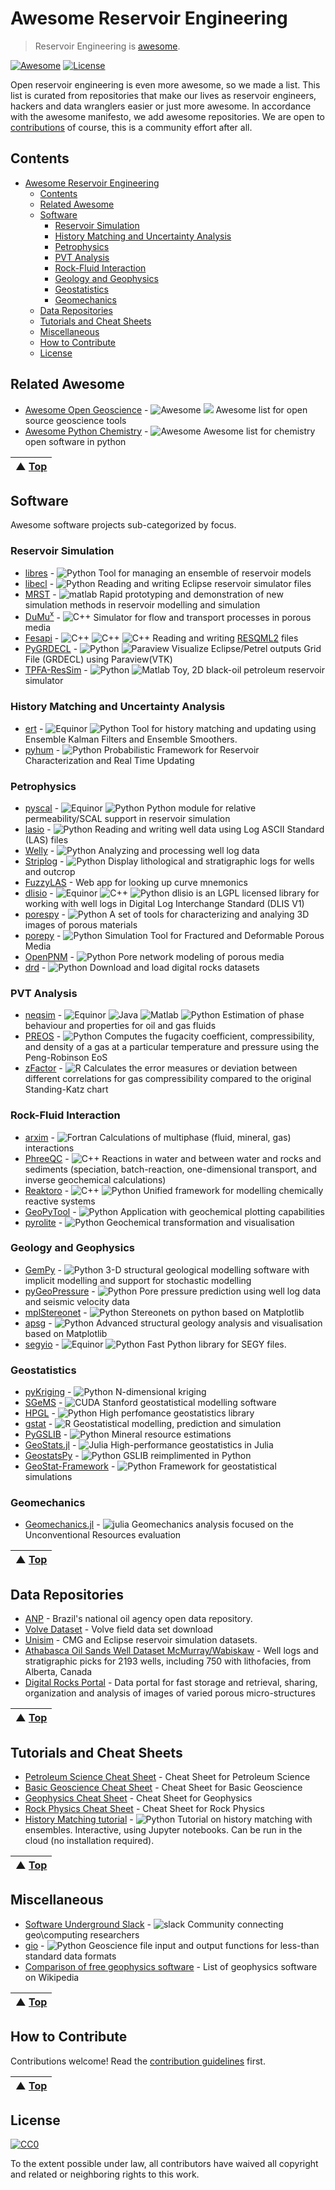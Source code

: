 # Awesome Reservoir Engineering
> Reservoir Engineering is [awesome](awesome.md).

[![Awesome](https://cdn.rawgit.com/sindresorhus/awesome/d7305f38d29fed78fa85652e3a63e154dd8e8829/media/badge.svg)](https://github.com/sindresorhus/awesome) [![License](https://img.shields.io/github/license/softwareunderground/awesome-open-geoscience.svg)](LICENSE)

Open reservoir engineering is even more awesome, so we made a list. This list is curated from repositories that make our lives as reservoir engineers, hackers and data wranglers easier or just more awesome. In accordance with the awesome manifesto, we add awesome repositories. We are open to [contributions](contributing.md) of course, this is a community effort after all.

## Contents

- [Awesome Reservoir Engineering](#awesome-reservoir-engineering)
  - [Contents](#contents)
  - [Related Awesome](#related-awesome)
  - [Software](#software)
    - [Reservoir Simulation](#reservoir-simulation)
    - [History Matching and Uncertainty Analysis](#history-matching-and-uncertainty-analysis)
    - [Petrophysics](#petrophysics)
    - [PVT Analysis](#pvt-analysis)
    - [Rock-Fluid Interaction](#rock-fluid-interaction)
    - [Geology and Geophysics](#geology-and-geophysics)
    - [Geostatistics](#geostatistics)
    - [Geomechanics](#geomechanics)
  - [Data Repositories](#data-repositories)
  - [Tutorials and Cheat Sheets](#tutorials-and-cheat-sheets)
  - [Miscellaneous](#miscellaneous)
  - [How to Contribute](#how-to-contribute)
  - [License](#license)

## Related Awesome
- [Awesome Open Geoscience](https://github.com/softwareunderground/awesome-open-geoscience) - ![Awesome](media/icon/awesome.png) ![](media/icon/fork.png) Awesome list for open source geoscience tools   
- [Awesome Python Chemistry](https://github.com/lmmentel/awesome-python-chemistry) - ![Awesome](media/icon/awesome.png) Awesome list for chemistry open software in python

| ▲ [Top](#awesome-reservoir-engineering) |
| --- |

## Software
Awesome software projects sub-categorized by focus.
### Reservoir Simulation
- [libres](https://github.com/equinor/libres) - ![Python](media/icon/python.png) Tool for managing an ensemble of reservoir models
- [libecl](https://github.com/equinor/libecl) - ![Python](media/icon/python.png) Reading and writing Eclipse reservoir simulator files
- [MRST](https://www.sintef.no/projectweb/mrst) - ![matlab](media/icon/matlab.png) Rapid prototyping and demonstration of new simulation methods in reservoir modelling and simulation
- [DuMu<sup>x</sup>](https://dumux.org) - ![C++](media/icon/cplusplus.png) Simulator for flow and transport processes in porous media
- [Fesapi](https://github.com/F2I-Consulting/fesapi) - ![C++](media/icon/cplusplus.png) ![C++](media/icon/java.png) ![C++](media/icon/csharp.png) Reading and writing [RESQML2](https://www.energistics.org/portfolio/resqml-data-standards/) files
- [PyGRDECL](https://github.com/BinWang0213/PyGRDECL) - ![Python](media/icon/python.png) ![Paraview](media/icon/paraview.png) Visualize Eclipse/Petrel outputs Grid File (GRDECL) using Paraview(VTK)
- [TPFA-ResSim](https://github.com/patnr/TPFA-ResSim) - ![Python](media/icon/python.png) ![Matlab](media/icon/matlab.png) Toy, 2D black-oil petroleum reservoir simulator
### History Matching and Uncertainty Analysis
- [ert](https://github.com/equinor/ert) - ![Equinor](media/icon/equinor.png) ![Python](media/icon/python.png) Tool for history matching and updating using Ensemble Kalman Filters and Ensemble Smoothers.
- [pyhum](https://github.com/juliohm/HUM) - ![Python](media/icon/python.png) Probabilistic Framework for Reservoir Characterization and Real Time Updating
### Petrophysics
- [pyscal](https://github.com/equinor/pyscal) - ![Equinor](media/icon/equinor.png) ![Python](media/icon/python.png) Python module for relative permeability/SCAL support in reservoir simulation
- [lasio](https://github.com/kinverarity1/lasio/) - ![Python](media/icon/python.png) Reading and writing well data using Log ASCII Standard (LAS) files
- [Welly](https://github.com/agile-geoscience/welly) - ![Python](media/icon/python.png) Analyzing and processing well log data
- [Striplog](https://github.com/agile-geoscience/striplog) - ![Python](media/icon/python.png) Display lithological and stratigraphic logs for wells and outcrop
- [FuzzyLAS](http://fuzzylas.appspot.com/) - Web app for looking up curve mnemonics
- [dlisio](https://github.com/equinor/dlisio) - ![Equinor](media/icon/equinor.png) ![C++](media/icon/cplusplus.png) ![Python](media/icon/python.png) dlisio is an LGPL licensed library for working with well logs in Digital Log Interchange Standard (DLIS V1) 
- [porespy](https://github.com/PMEAL/porespy) - ![Python](media/icon/python.png) A set of tools for characterizing and analying 3D images of porous materials
- [porepy](https://github.com/pmgbergen/porepy) - ![Python](media/icon/python.png) Simulation Tool for Fractured and Deformable Porous Media
- [OpenPNM](https://github.com/PMEAL/OpenPNM) - ![Python](media/icon/python.png) Pore network modeling of porous media
- [drd](https://github.com/LukasMosser/digital_rocks_data) - ![Python](media/icon/python.png) Download and load digital rocks datasets
### PVT Analysis
- [neqsim](https://equinor.github.io/neqsimhome/) - ![Equinor](media/icon/equinor.png) ![Java](media/icon/java.png) ![Matlab](media/icon/matlab.png) ![Python](media/icon/python.png) Estimation of phase behaviour and properties for oil and gas fluids
- [PREOS](https://github.com/CorySimon/PREOS) - ![Python](media/icon/python.png) Computes the fugacity coefficient, compressibility, and density of a gas at a particular temperature and pressure using the Peng-Robinson EoS
- [zFactor](https://github.com/f0nzie/zFactor) - ![R](media/icon/r.png) Calculates the error measures or deviation between different correlations for gas compressibility compared to the original Standing-Katz chart
### Rock-Fluid Interaction
- [arxim](https://www.emse.fr/~moutte/arxim/) - ![Fortran](media/icon/fortran.png) Calculations of multiphase (fluid, mineral, gas) interactions
- [PhreeQC](https://www.usgs.gov/software/phreeqc-version-3) - ![C++](media/icon/cplusplus.png) Reactions in water and between water and rocks and sediments (speciation, batch-reaction, one-dimensional transport, and inverse geochemical calculations)
- [Reaktoro](https://reaktoro.org/) - ![C++](media/icon/cplusplus.png) ![Python](media/icon/python.png) Unified framework for modelling chemically reactive systems
- [GeoPyTool](https://github.com/GeoPyTool/GeoPyTool) - ![Python](media/icon/python.png) Application with geochemical plotting capabilities
- [pyrolite](https://github.com/morganjwilliams/pyrolite) - ![Python](media/icon/python.png) Geochemical transformation and visualisation
### Geology and Geophysics
- [GemPy](https://github.com/cgre-aachen/gempy) - ![Python](media/icon/python.png) 3-D structural geological modelling software with implicit modelling and support for stochastic modelling
- [pyGeoPressure](https://pygeopressure.readthedocs.io/en/latest/) - ![Python](media/icon/python.png) Pore pressure prediction using well log data and seismic velocity data
- [mplStereonet](https://github.com/joferkington/mplstereonet) - ![Python](media/icon/python.png) Stereonets on python based on Matplotlib
- [apsg](https://github.com/ondrolexa/apsg) - ![Python](media/icon/python.png) Advanced structural geology analysis and visualisation based on Matplotlib
-  [segyio](https://github.com/equinor/segyio) - ![Equinor](media/icon/equinor.png) ![Python](media/icon/python.png) Fast Python library for SEGY files.

### Geostatistics
- [pyKriging](https://github.com/capaulson/pyKriging) - ![Python](media/icon/python.png) N-dimensional kriging
- [SGeMS](http://sgems.sourceforge.net/) - ![CUDA](media/icon/cuda.png) Stanford geostatistical modelling software
- [HPGL](https://github.com/hpgl/hpgl) - ![Python](media/icon/python.png) High perfomance geostatistics library
- [gstat](https://github.com/r-spatial/gstat/) - ![R](media/icon/r.png) Geostatistical modelling, prediction and simulation
- [PyGSLIB](https://opengeostat.github.io/pygslib/index.html) - ![Python](media/icon/python.png) Mineral resource estimations
- [GeoStats.jl](https://github.com/juliohm/GeoStats.jl) - ![Julia](media/icon/julia.png) High-performance geostatistics in Julia
- [GeostatsPy](https://github.com/GeostatsGuy/GeostatsPy) - ![Python](media/icon/python.png) GSLIB reimplimented in Python
- [GeoStat-Framework](https://github.com/GeoStat-Framework) - ![Python](media/icon/python.png) Framework for geostatistical simulations
### Geomechanics
- [Geomechanics.jl](https://github.com/scuervo91/Geomechanics.jl) - ![julia](media/icon/julia.png) Geomechanics analysis focused on the Unconventional Resources evaluation 

| ▲ [Top](#awesome-reservoir-engineering) |
| --- |

## Data Repositories
- [ANP](http://www.anp.gov.br/dados-abertos-anp) - Brazil's national oil agency open data repository.
- [Volve Dataset](https://www.equinor.com/en/how-and-why/digitalisation-in-our-dna/volve-field-data-village-download.html) - Volve field data set download
- [Unisim](https://www.unisim.cepetro.unicamp.br/benchmarks/br/) - CMG and Eclipse reservoir simulation datasets. 
- [Athabasca Oil Sands Well Dataset McMurray/Wabiskaw](https://ags.aer.ca/publications/SPE_006.html) - Well logs and stratigraphic picks for 2193 wells, including 750 with lithofacies, from Alberta, Canada
- [Digital Rocks Portal](https://www.digitalrocksportal.org/) - Data portal for fast storage and retrieval, sharing, organization and analysis of images of varied porous micro-structures

| ▲ [Top](#awesome-reservoir-engineering) |
| --- |

## Tutorials and Cheat Sheets

- [Petroleum Science Cheat Sheet](https://static.squarespace.com/static/549dcda5e4b0a47d0ae1db1e/54a06d6ee4b0d158ed95f696/54a06d6fe4b0d158ed96019e/1323808738753/Cheatsheet_petroleum.pdf) - Cheat Sheet for Petroleum Science
- [Basic Geoscience Cheat Sheet](https://static.squarespace.com/static/549dcda5e4b0a47d0ae1db1e/54a06d6ee4b0d158ed95f696/54a06d6fe4b0d158ed95fff0/1295033898443/Cheatsheet_basic.pdf) - Cheat Sheet for Basic Geoscience
- [Geophysics Cheat Sheet](https://static.squarespace.com/static/549dcda5e4b0a47d0ae1db1e/54a06d6ee4b0d158ed95f696/54a06d70e4b0d158ed9603f5/1350658645407/Cheatsheet_geophysics.pdf) - Cheat Sheet for Geophysics
- [Rock Physics Cheat Sheet](https://static.squarespace.com/static/549dcda5e4b0a47d0ae1db1e/54a06d6ee4b0d158ed95f696/54a06d6fe4b0d158ed960042/1374593568367/Cheatsheet_Rock_Physics.pdf) -  Cheat Sheet for Rock Physics
- [History Matching tutorial](https://github.com/patricknraanes/HistoryMatching) - ![Python](media/icon/python.png)
  Tutorial on history matching with ensembles.
  Interactive, using Jupyter notebooks.
  Can be run in the cloud (no installation required).

| ▲ [Top](#awesome-reservoir-engineering) |
| --- |

## Miscellaneous

- [Software Underground Slack](https://softwareunderground.org/) - ![slack](media/icon/slack.png) Community connecting geo\computing researchers
- [gio](https://github.com/agile-geoscience/gio) - ![Python](media/icon/python.png) Geoscience file input and output functions for less-than standard data formats
- [Comparison of free geophysics software](https://en.wikipedia.org/wiki/Comparison_of_free_geophysics_software) - List of geophysics software on Wikipedia

| ▲ [Top](#awesome-reservoir-engineering) |
| --- |

## How to Contribute

Contributions welcome! Read the [contribution guidelines](contributing.md) first.

| ▲ [Top](#awesome-reservoir-engineering) |
| --- |

## License

[![CC0](http://mirrors.creativecommons.org/presskit/buttons/88x31/svg/cc-zero.svg)](https://creativecommons.org/publicdomain/zero/1.0/)

To the extent possible under law, all contributors have waived all copyright and
related or neighboring rights to this work.
